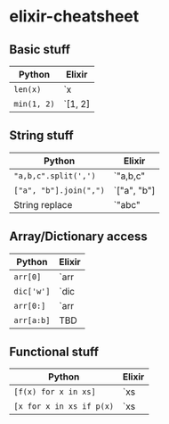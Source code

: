 # elixir-cheatsheet

## Basic stuff

| Python 	| Elixir 	|
|-------- |--------	|
|`len(x)` | `x |> length`|
|`min(1, 2)` | `[1, 2] |> Enum.min`|

## String stuff

| Python 	| Elixir 	|
|-------- |--------	|
|`"a,b,c".split(',')` | `"a,b,c" |> String.split(",")`|
|`["a", "b"].join(",")` | `["a", "b"] |> Enum.join(",")`|
| String replace | `"abc" |> String.replace("b", "B")` |

## Array/Dictionary access

| Python 	| Elixir 	|
|-------- |--------	|
|`arr[0]` | `arr |> Enum.at(0)`|
|`dic['w']` | `dic |> Map.fetch!("w")`|
|`arr[0:]` | `arr |> Enum.slice(1..-1)`|
|`arr[a:b]` | TBD |

## Functional stuff

| Python 	| Elixir 	|
|-------- |--------	|
|`[f(x) for x in xs]` | `xs |> Enum.map(fn x -> f x end)`|
|`[x for x in xs if p(x)` | `xs |> Enum.filter(fn x -> p x end)`|
